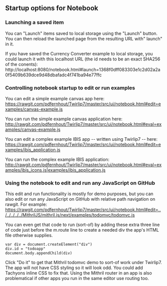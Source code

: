 ## Startup options for Notebook

### Launching a saved item

You can "Launch" items saved to local storage using the "Launch" button. You can then reload the launched page from the resulting URL with" launch" in it.

If you have saved the Currency Converter example to local storage, you could launch it with this localhost URL (the id needs to be an exact SHA256 of the conents):
http://localhost:8080/notebook.html#launch=1368f0dff083303e1c2d02a2a0f5409b639dce9d48dbafadc4f741ba94e77ffc

### Controlling notebook startup to edit or run examples

You can edit a simple example canvas app here: https://rawgit.com/pdfernhout/Twirlip7/master/src/ui/notebook.html#edit=examples/canvas-example.js

You can run the simple example canvas application here: http://rawgit.com/pdfernhout/Twirlip7/master/src/ui/notebook.html#eval=examples/canvas-example.js

You can edit a complex example IBIS app -- written using Twirlip7 -- here: https://rawgit.com/pdfernhout/Twirlip7/master/src/ui/notebook.html#edit=examples/ibis_application.js

You can run the complex example IBIS application: http://rawgit.com/pdfernhout/Twirlip7/master/src/ui/notebook.html#eval=examples/ibis_icons.js|examples/ibis_application.js

### Using the notebook to edit and run any JavaScript on GitHub

This edit and run functionality is mostly for demo purposes, but you can also edit or run any JavaScript on GitHub with relative path navigation on rawgit.
For example: https://rawgit.com/pdfernhout/Twirlip7/master/src/ui/notebook.html#edit=../../../../../MithrilJS/mithril.js/next/examples/todomvc/todomvc.js

You can even get that code to run (sort-of) by adding these extra three line of code just before the m.route line to create a needed div the app's HTML file otherwise supplies.
```
var div = document.createElement("div")  
div.id = "todoapp"  
document.body.appendChild(div)  
```

Click "Do it" to get that Mithril todomvc demo to sort-of work under Twirlip7.
The app will not have CSS styling so it will look odd. You could add Tachyons inline CSS to fix that.
Using the Mithril router in an app is also problematical if other apps you run in the same editor use routing too.
